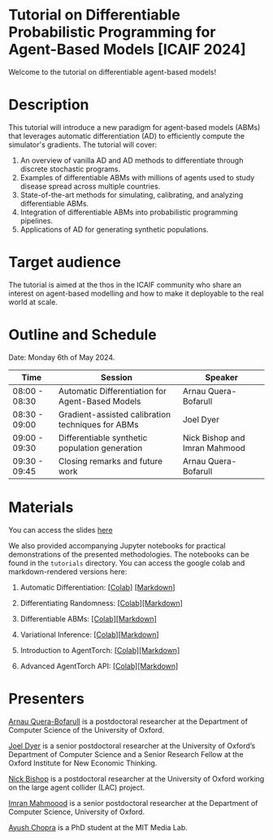 # Tutorial on Differentiable Probabilistic Programming for Agent-Based Models [ICAIF 2024]

Welcome to the tutorial on differentiable agent-based models!

# Description

This tutorial will introduce a new paradigm for agent-based models (ABMs) that leverages automatic differentiation (AD) to efficiently compute the simulator's gradients. The tutorial will cover:

1. An overview of vanilla AD and AD methods to differentiate through discrete stochastic programs.
2. Examples of differentiable ABMs with millions of agents used to study disease spread across multiple countries.
3. State-of-the-art methods for simulating, calibrating, and analyzing differentiable ABMs.
4. Integration of differentiable ABMs into probabilistic programming pipelines.
5. Applications of AD for generating synthetic populations.


# Target audience

The tutorial is aimed at the thos in the ICAIF community who share an interest on agent-based modelling and how to make it deployable to the real world at scale. 

# Outline and Schedule

Date: Monday 6th of May 2024.

| Time | Session | Speaker |
| --- | --- | --- |
| 08:00 - 08:30 | Automatic Differentiation for Agent-Based Models| Arnau Quera-Bofarull|
| 08:30 - 09:00 | Gradient-assisted calibration techniques for ABMs| Joel Dyer|
| 09:00 - 09:30 | Differentiable synthetic population generation | Nick Bishop and Imran Mahmood |
| 09:30 - 09:45 | Closing remarks and future work | Arnau Quera-Bofarull |

# Materials

You can access the slides [here](webpage/AAMAS_Tutorial.pdf)

We also provided accompanying Jupyter notebooks for practical demonstrations of the presented methodologies. The notebooks can be found in the `tutorials` directory. You can access the google colab and markdown-rendered versions here:

1. Automatic Differentiation: [[Colab]](https://colab.research.google.com/github/arnauqb/diff_abms_tutorial/blob/main/notebooks/01-automatic-differentiation.ipynb) [[Markdown]](01-automatic-differentiation)

2. Differentiating Randomness: [[Colab]](https://colab.research.google.com/github/arnauqb/diff_abms_tutorial/blob/main/notebooks/02-differentiating-randomness.ipynb)[[Markdown]](02-differentiating-randomness)
3. Differentiable ABMs: [[Colab]](https://colab.research.google.com/github/arnauqb/diff_abms_tutorial/blob/main/notebooks/03-differentiable-abm.ipynb)[[Markdown]](03-differentiable-abm)
4. Variational Inference: [[Colab]](https://colab.research.google.com/github/arnauqb/diff_abms_tutorial/blob/main/notebooks/04-variational-inference.ipynb)[[Markdown]](04-variational-inference)
5. Introduction to AgentTorch: [[Colab]](https://colab.research.google.com/github/arnauqb/diff_abms_tutorial/blob/main/notebooks/05-predator-prey.ipynb)[[Markdown]](05-predator-prey)
6. Advanced AgentTorch API: [[Colab]](https://colab.research.google.com/github/arnauqb/diff_abms_tutorial/blob/main/notebooks/06-agent-torch.ipynb)[[Markdown]](06-agent-torch)



# Presenters

[Arnau Quera-Bofarull](https://www.arnau.ai) is a postdoctoral researcher at the Department of Computer Science of the University of Oxford.

[Joel Dyer]() is a senior postdoctoral researcher at the University of Oxford’s Department of Computer Science and a Senior Research Fellow at the Oxford Institute for New Economic Thinking. 

[Nick Bishop]() is a postdoctoral researcher at the University of Oxford working on the large agent collider (LAC) project.

[Imran Mahmoood]() is a senior postdoctoral researcher at the Department of Computer Science, University of Oxford. 

[Ayush Chopra](https://www.media.mit.edu/people/ayushc/overview/) is a PhD student at the MIT Media Lab.
